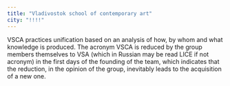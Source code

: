 ```yaml
---
title: "Vladivostok school of contemporary art"
city: "!!!!"
---
```


VSCA practices unification based on an analysis of how, by whom and what knowledge is produced. The acronym VSCA is reduced by the group members themselves to VSA (which in Russian may be read LICE if not acronym) in the first days of the founding of the team, which indicates that the reduction, in the opinion of the group, inevitably leads to the acquisition of a new one.
